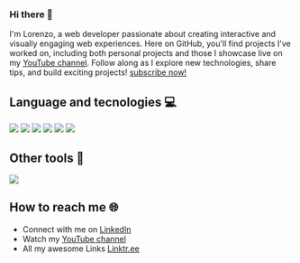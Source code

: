 ### Hi there 👋

I'm Lorenzo, a web developer passionate about creating interactive and visually engaging web experiences. Here on GitHub, you'll find projects I've worked on, including both personal projects and those I showcase live on my [YouTube channel](https://www.youtube.com/@lorenzomorelli-webdev). Follow along as I explore new technologies, share tips, and build exciting projects! [subscribe now!](https://www.youtube.com/@lorenzomorelli-webdev?sub_confirmation=1) 

## Language and tecnologies 💻
<img src="https://img.shields.io/badge/TypeScript-007ACC?style=for-the-badge&logo=typescript&logoColor=white" /> <img src="https://img.shields.io/badge/React-01ADD8?style=for-the-badge&logo=react&logoColor=white" /> <img src="https://img.shields.io/badge/tailwindcss-06B6D4?logo=tailwindcss&logoColor=white&style=for-the-badge" /> <img src="https://img.shields.io/badge/Next.js-000000?style=for-the-badge&logo=nextdotjs&logoColor=white" /> <img src="https://img.shields.io/badge/Wordpress-21759B?logo=wordpress&logoColor=white&style=for-the-badge" /> <img src="https://img.shields.io/badge/Elementor-92003B?logo=elementor&logoColor=white&style=for-the-badge" />

## Other tools 🔧
<img src="https://img.shields.io/badge/Git-F05032?style=for-the-badge&logo=git&logoColor=white" />

## How to reach me 🌐
- Connect with me on [LinkedIn](https://www.linkedin.com/in/lorenzomorelli-webdev/)
- Watch my [YouTube channel](https://www.youtube.com/@lorenzomorelli-webdev)
- All my awesome Links [Linktr.ee](https://linktr.ee/lorenzomorelli_webdev)


<!--
**lorenzomorelli-webdev/lorenzomorelli-webdev** is a ✨ _special_ ✨ repository because its `README.md` (this file) appears on your GitHub profile.
